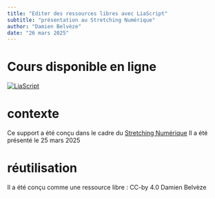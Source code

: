 ```yaml
---
title: "Editer des ressources libres avec LiaScript"
subtitle: "présentation au Stretching Numérique"
author: "Damien Belvèze"
date: "26 mars 2025"
---
```


# Cours disponible en ligne

[![LiaScript](https://raw.githubusercontent.com/LiaScript/LiaScript/master/badges/course.svg)](https://liascript.github.io/course/?https://raw.githubusercontent.com/damienbelveze/Liascript/main/Liascript.md#1)

# contexte

Ce support a été conçu dans le cadre du [Stretching Numérique](https://stretchingnumerique.fr)
Il a été présenté le 25 mars 2025

# réutilisation

Il a été conçu comme une ressource libre : CC-by 4.0 Damien Belvèze